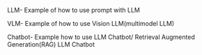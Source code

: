 LLM- Example of how to use prompt with LLM

VLM- Example of how to use Vision LLM(multimodel LLM)

Chatbot- Example how to use LLM Chatbot/ Retrieval Augmented Generation(RAG) LLM Chatbot

